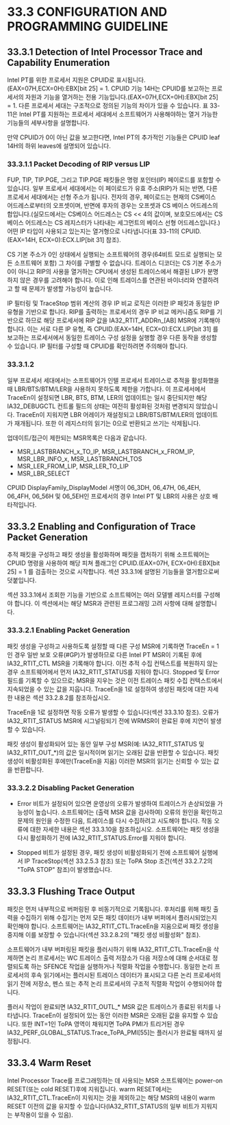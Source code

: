 # 33.3 CONFIGURATION AND PROGRAMMING GUIDELINE

## 33.3.1 Detection of Intel Processor Trace and Capability Enumeration

Intel PT를 위한 프로세서 지원은 CPUID로 표시됩니다.(EAX=07H,ECX=0H):EBX[bit 25] = 1. CPUID 기능 14H는 CPUID를 보고하는 프로세서의 자원과 기능을 열거하는 전용 기능입니다.(EAX=07H,ECX=0H):EBX[bit 25] = 1. 다른 프로세서 세대는 구조적으로 정의된 기능의 차이가 있을 수 있습니다. 표 33-11은 Intel PT를 지원하는 프로세서 세대에서 소프트웨어가 사용해야하는 열거 가능한 기능들의 세부사항을 설명합니다.

만약 CPUID가 0이 아닌 값을 보고한다면, Intel PT의 추가적인 기능들은 CPUID leaf 14H의 하위 leaves에 설명되어 있습니다.

### 33.3.1.1 Packet Decoding of RIP versus LIP

FUP, TIP, TIP.PGE, 그리고 TIP.PGE 패킷들은 명령 포인터(IP) 페이로드를 포함할 수 있습니다. 일부 프로세서 세대에서는 이 페이로드가 유효 주소(RIP)가 되는 반면, 다른 프로세서 세대에서는 선형 주소가 됩니다. 전자의 경우, 페이로드는 현재의 CS베이스 어드레스로부터의 오프셋이며, 반면에 후자의 경우는 오프셋과 CS 베이스 어드레스의 합입니다.(실모드에서는 CS베이스 어드레스는 CS << 4의 값이며, 보호모드에서는 CS 베이스 어드레스는 CS 레지스터가 나타내는 세그먼트의 베이스 선형 어드레스입니다.) 어떤 IP 타입이 사용되고 있는지는 열거형으로 나타냅니다(표 33-11의 CPUID.(EAX=14H, ECX=0):ECX.LIP[bit 31] 참조).

CS 기본 주소가 0인 상태에서 실행되는 소프트웨어의 경우(64비트 모드로 실행되는 모든 소프트웨어 포함) 그 차이를 구별할 수 없습니다. 트레이스 디코더는 CS 기본 주소가 0이 아니고 RIP의 사용을 열거하는 CPU에서 생성된 트레이스에서 해결된 LIP가 분명하지 않은 경우를 고려해야 합니다. 이로 인해 트레이스를 연관된 바이너리와 연결하려고 할 때 문제가 발생할 가능성이 높습니다.

IP 필터링 및 TraceStop 범위 계산의 경우 IP 비교 로직은 이러한 IP 패킷과 동일한 IP 유형을 기반으로 합니다. RIP를 출력하는 프로세서의 경우 IP 비교 메커니즘도 RIP를 기반으로 하므로 해당 프로세서에 RIP 값을 IA32_RTIT_ADDRn_[AB] MSR에 기록해야 합니다. 이는 서로 다른 IP 유형, 즉 CPUID.(EAX=14H, ECX=0):ECX.LIP[bit 31] 를 보고하는 프로세서에서 동일한 트레이스 구성 설정을 실행할 경우 다른 동작을 생성할 수 있습니다. IP 필터를 구성할 때 CPUID를 확인하려면 주의해야 합니다.

### 33.3.1.2

일부 프로세서 세대에서는 소프트웨어가 인텔 프로세서 트레이스로 추적을 활성화했을 때 LBR/BTS/BTM/LER을 사용하지 못하도록 제한을 가합니다. 이 프로세서에서 TraceEn이 설정되면 LBR, BTS, BTM, LER의 업데이트는 일시 중단되지만 해당 IA32_DEBUGCTL 컨트롤 필드의 상태는 여전히 활성화된 것처럼 변경되지 않았습니다. TraceEn이 지워지면 LBR 어레이가 재설정되고 LBR/BTS/BTM/LER의 업데이트가 재개됩니다. 또한 이 레지스터의 읽기는 0으로 반환되고 쓰기는 삭제됩니다.

업데이트/접근이 제한되는 MSR목록은 다음과 같습니다.

+ MSR_LASTBRANCH_x_TO_IP, MSR_LASTBRANCH_x_FROM_IP, MSR_LBR_INFO_x, MSR_LASTBRANCH_TOS
+ MSR_LER_FROM_LIP, MSR_LER_TO_LIP
+ MSR_LBR_SELECT

CPUID DisplayFamily_DisplayModel 서명이 06_3DH, 06_47H, 06_4EH, 06_4FH, 06_56H 및 06_5EH인 프로세서의 경우 Intel PT 및 LBR의 사용은 상호 배타적입니다.

## 33.3.2 Enabling and Configuration of Trace Packet Generation

추적 패킷을 구성하고 패킷 생성을 활성화하며 패킷을 캡처하기 위해 소프트웨어는 CPUID 명령을 사용하여 해당 피쳐 플래그인 CPUID.(EAX=07H, ECX=0H):EBX[bit 25] = 1 를 검출하는 것으로 시작합니다. 섹션 33.3.1에 설명된 기능들을 열거함으로써 덧붙입니다.

섹션 33.3.1에서 조회한 기능을 기반으로 소프트웨어는 여러 모델별 레지스터를 구성해야 합니다. 이 섹션에서는 해당 MSR과 관련된 프로그래밍 고려 사항에 대해 설명합니다.

### 33.3.2.1 Enabling Packet Generation

패킷 생성을 구성하고 사용하도록 설정할 때 다른 구성 MSR에 기록하면 TraceEn = 1인 경우 일반 보호 오류(#GP)가 발생하므로 다른 Intel PT MSR이 기록된 후에 IA32_RTIT_CTL MSR을 기록해야 합니다. 이전 추적 수집 컨텍스트를 복원하지 않는 경우 소프트웨어에서 먼저 IA32_RTIT_STATUS를 지워야 합니다. Stopped 및 Error 필드를 기록할 수 있으므로; MSR을 지우는 것은 이전 트레이스 패킷 수집 컨텍스트에서 지속되었을 수 있는 값을 지웁니다. TraceEn을 1로 설정하여 생성된 패킷에 대한 자세한 내용은 섹션 33.2.8.2를 참조하십시오.

TraceEn을 1로 설정하면 작동 오류가 발생할 수 있습니다(섹션 33.3.10 참조). 오류가 IA32_RTIT_STATUS MSR에 시그널링되기 전에 WRMSR이 완료된 후에 지연이 발생할 수 있습니다.

패킷 생성이 활성화되어 있는 동안 일부 구성 MSR(예: IA32_RTIT_STATUS 및 IA32_RTIT_OUT_*)의 값은 일시적이며 읽기는 오래된 값을 반환할 수 있습니다. 패킷 생성이 비활성화된 후에만(TraceEn을 지움) 이러한 MSR의 읽기는 신뢰할 수 있는 값을 반환합니다.

### 33.3.2.2 Disabling Packet Generation

+ Error 비트가 설정되어 있으면 운영상의 오류가 발생하여 트레이스가 손상되었을 가능성이 높습니다. 소프트웨어는 (출력 MSR 값을 검사하여) 오류의 원인을 확인하고 문제의 원인을 수정한 다음, 트레이스를 다시 수집하려고 시도해야 합니다. 작동 오류에 대한 자세한 내용은 섹션 33.3.10을 참조하십시오. 소프트웨어는 패킷 생성을 다시 활성화하기 전에 IA32_RTIT_STATUS.Error를 지워야 합니다.

+ Stopped 비트가 설정된 경우, 패킷 생성이 비활성화되기 전에 소프트웨어 실행에서 IP TraceStop(섹션 33.2.5.3 참조) 또는 ToPA Stop 조건(섹션 33.2.7.2의 "ToPA STOP" 참조)이 발생했습니다.

## 33.3.3 Flushing Trace Output

패킷은 먼저 내부적으로 버퍼링된 후 비동기적으로 기록됩니다. 후처리를 위해 패킷 출력을 수집하기 위해 수집기는 먼저 모든 패킷 데이터가 내부 버퍼에서 플러시되었는지 확인해야 합니다. 소프트웨어는 IA32_RTIT_CTL.TraceEn을 지움으로써 패킷 생성을 중지해 이를 보장할 수 있습니다(섹션 33.2.8.2의 "패킷 생성 비활성화" 참조).

소프트웨어가 내부 버퍼링된 패킷을 플러시하기 위해 IA32_RTIT_CTL.TraceEn을 삭제하면 논리 프로세서는 WC 트레이스 출력 저장소가 다음 저장소에 대해 순서대로 정렬되도록 하는 SFENCE 작업을 실행하거나 직렬화 작업을 수행합니다. 동일한 논리 프로세서의 후속 읽기에서는 플러시된 트레이스 데이터가 표시되고 다른 논리 프로세서의 읽기 전에 저장소, 펜스 또는 추적 논리 프로세서의 구조적 직렬화 작업이 수행되어야 합니다.

플러시 작업이 완료되면 IA32_RTIT_OUTL_* MSR 값은 트레이스가 종료된 위치를 나타냅니다. TraceEn이 설정되어 있는 동안 이러한 MSR은 오래된 값을 유지할 수 있습니다. 또한 INT=1인 ToPA 영역이 채워지면 ToPA PMI가 트리거된 경우 IA32_PERF_GLOBAL_STATUS.Trace_ToPA_PMI[55]는 플러시가 완료될 때까지 설정됩니다.

## 33.3.4 Warm Reset

Intel Processor Trace를 프로그래밍하는 데 사용되는 MSR 소프트웨어는 power-on RESET(또는 cold RESET)후에 지워집니다. warm RESET에서는 IA32_RTIT_CTL.TraceEn이 지워지는 것을 제외하고는 해당 MSR의 내용이 warm RESET 이전의 값을 유지할 수 있습니다(IA32_RTIT_STATUS의 일부 비트가 지워지는 부작용이 있을 수 있음).